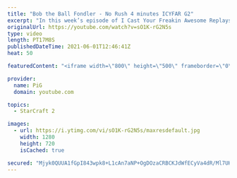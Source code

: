 ```yaml
---
title: "Bob the Ball Fondler - No Rush 4 minutes ICYFAR G2"
excerpt: "In this week’s episode of I Cast Your Freakin Awesome Replays (ICYFAR) players sent in their replays where they kept their opponent under “constant” pressure from 4 mins onward!  CURRENT ICYFAR CHALLENGE: \"Observation Baloons\" - Bring as many useless Overlords/Structures to each fight as possible. Let"
originalUrl: https://youtube.com/watch?v=sO1K-rG2N5s
type: video
length: PT17M8S
publishedDateTime: 2021-06-01T12:46:41Z
heat: 50

featuredContent: "<iframe width=\"800\" height=\"500\" frameborder=\"0\" src=\"https://www.youtube.com/embed/sO1K-rG2N5s\" allow=\"accelerometer; autoplay; encrypted-media; gyroscope; picture-in-picture\" allowfullscreen></iframe>"

provider:
  name: PiG
  domain: youtube.com

topics:
  - StarCraft 2

images:
  - url: https://i.ytimg.com/vi/sO1K-rG2N5s/maxresdefault.jpg
    width: 1280
    height: 720
    isCached: true

secured: "Mjyk0QUUA1fGpI843wpk8+L1cAn7aNP+OgDOzaCRBCKJdWfECyVa4dR/Ml7UHlN3P+ycyGMF0j4xIuajPwj3TwjY91Us1LgETfwH9RErHIFHLl78K4hXzF9OVNua/pIlztfybSlEHWdeBBLpgP21onv8Qc/Mo8lT/bDWjSeSRPYLHl8HIwwiKidluDjqeWfp+RHnjecIfcAees7fHf62YQIDzCbAuHNySFWcBigo46eo94lzWq+m0RauHz5WhaRmJKFH4wJiGdOt8GKP92DbOBdjO9+9WdEJEneuRj0OZFX9R/BoDKbsnDVn6DZyAnFoysyJMA3XuxezV2sw4ZosqODx4QHCmuXAKwXvC37c5AET1A814/peWnyXICJ4o6j+8RHQX2jWiMTylTP5JOFqFUblY0z6bRUvkO5sKf2zIVE=;8YCwBlf+bmrZ9tocqpzwVQ=="
---
```


